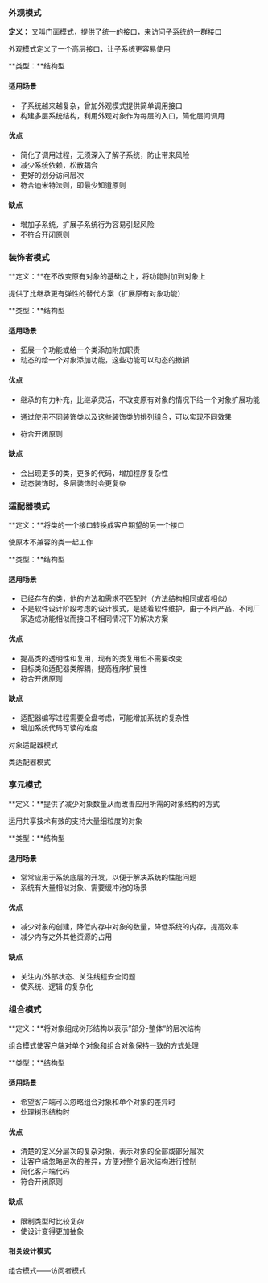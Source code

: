 ### 外观模式

**定义：** 又叫门面模式，提供了统一的接口，来访问子系统的一群接口

外观模式定义了一个高层接口，让子系统更容易使用

**类型：**结构型 

#### 适用场景

- 子系统越来越复杂，曾加外观模式提供简单调用接口
- 构建多层系统结构，利用外观对象作为每层的入口，简化层间调用

#### 优点

- 简化了调用过程，无须深入了解子系统，防止带来风险
- 减少系统依赖，松散耦合
- 更好的划分访问层次
- 符合迪米特法则，即最少知道原则

#### 缺点

- 增加子系统，扩展子系统行为容易引起风险
- 不符合开闭原则 

### 装饰者模式

**定义：**在不改变原有对象的基础之上，将功能附加到对象上

提供了比继承更有弹性的替代方案（扩展原有对象功能）

**类型：**结构型

#### 适用场景

- 拓展一个功能或给一个类添加附加职责
- 动态的给一个对象添加功能，这些功能可以动态的撤销 

#### 优点

- 继承的有力补充，比继承灵活，不改变原有对象的情况下给一个对象扩展功能
- 通过使用不同装饰类以及这些装饰类的排列组合，可以实现不同效果 

- 符合开闭原则

#### 缺点

- 会出现更多的类，更多的代码，增加程序复杂性
- 动态装饰时，多层装饰时会更复杂

### 适配器模式

**定义：**将类的一个接口转换成客户期望的另一个接口

使原本不兼容的类一起工作

**类型：**结构型

#### 适用场景

- 已经存在的类，他的方法和需求不匹配时（方法结构相同或者相似）
- 不是软件设计阶段考虑的设计模式，是随着软件维护，由于不同产品、不同厂家造成功能相似而接口不相同情况下的解决方案  

#### 优点

- 提高类的透明性和复用，现有的类复用但不需要改变
- 目标类和适配器类解耦，提高程序扩展性
- 符合开闭原则

#### 缺点

- 适配器编写过程需要全盘考虑，可能增加系统的复杂性
- 增加系统代码可读的难度

对象适配器模式 

类适配器模式

### 享元模式

**定义：**提供了减少对象数量从而改善应用所需的对象结构的方式

运用共享技术有效的支持大量细粒度的对象

**类型：**结构型

#### 适用场景

- 常常应用于系统底层的开发，以便于解决系统的性能问题
- 系统有大量相似对象、需要缓冲池的场景 

#### 优点

- 减少对象的创建，降低内存中对象的数量，降低系统的内存，提高效率
- 减少内存之外其他资源的占用

#### 缺点

- 关注内/外部状态、关注线程安全问题
- 使系统、逻辑 的复杂化

###  组合模式

**定义：**将对象组成树形结构以表示”部分-整体“的层次结构

组合模式使客户端对单个对象和组合对象保持一致的方式处理

**类型：**结构型

#### 适用场景

- 希望客户端可以忽略组合对象和单个对象的差异时 
- 处理树形结构时

#### 优点

- 清楚的定义分层次的复杂对象，表示对象的全部或部分层次
- 让客户端忽略层次的差异，方便对整个层次结构进行控制
- 简化客户端代码
- 符合开闭原则

#### 缺点

- 限制类型时比较复杂
- 使设计变得更加抽象 

#### 相关设计模式

组合模式——访问者模式

